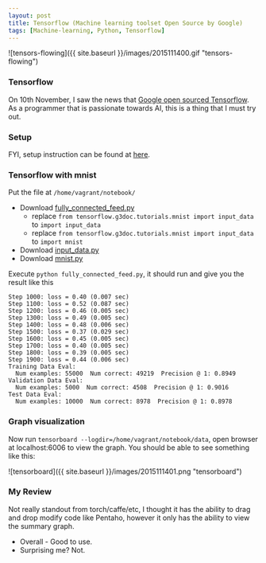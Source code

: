 ```yaml
---
layout: post
title: Tensorflow (Machine learning toolset Open Source by Google)
tags: [Machine-learning, Python, Tensorflow]
---
```


![tensors-flowing]({{ site.baseurl }}/images/2015111400.gif "tensors-flowing")

### Tensorflow

On 10th November, I saw the news that [Google open sourced Tensorflow](http://www.wired.com/2015/11/google-open-sources-its-artificial-intelligence-engine/?mbid=social_fb). As a programmer that is passionate towards AI, this is a thing that I must try out.

### Setup
FYI, setup instruction can be found at [here](www.tensorflow.org/get_started/os_setup.md).

### Tensorflow with mnist

Put the file at `/home/vagrant/notebook/`

- Download [fully_connected_feed.py](https://github.com/tensorflow/tensorflow/blob/master/tensorflow/g3doc/tutorials/mnist/fully_connected_feed.py)
  - replace `from tensorflow.g3doc.tutorials.mnist import input_data` to `import input_data`
  - replace `from tensorflow.g3doc.tutorials.mnist import input_data` to `import mnist`
- Download [input_data.py](https://github.com/tensorflow/tensorflow/tree/master/tensorflow/g3doc/tutorials/mnist/input_data.py)
- Download [mnist.py](https://github.com/tensorflow/tensorflow/tree/master/tensorflow/g3doc/tutorials/mnist/mnist.py)

Execute `python fully_connected_feed.py`, it should run and give you the result like this

```
Step 1000: loss = 0.40 (0.007 sec)
Step 1100: loss = 0.52 (0.087 sec)
Step 1200: loss = 0.46 (0.005 sec)
Step 1300: loss = 0.49 (0.005 sec)
Step 1400: loss = 0.48 (0.006 sec)
Step 1500: loss = 0.37 (0.029 sec)
Step 1600: loss = 0.45 (0.005 sec)
Step 1700: loss = 0.40 (0.005 sec)
Step 1800: loss = 0.39 (0.005 sec)
Step 1900: loss = 0.44 (0.006 sec)
Training Data Eval:
  Num examples: 55000  Num correct: 49219  Precision @ 1: 0.8949
Validation Data Eval:
  Num examples: 5000  Num correct: 4508  Precision @ 1: 0.9016
Test Data Eval:
  Num examples: 10000  Num correct: 8978  Precision @ 1: 0.8978
```

### Graph visualization

Now run `tensorboard --logdir=/home/vagrant/notebook/data`, open browser at localhost:6006 to view the graph. You should be able to see something like this:

![tensorboard]({{ site.baseurl }}/images/2015111401.png "tensorboard")

### My Review

Not really standout from torch/caffe/etc, I thought it has the ability to drag and drop modify code like Pentaho, however it only has the ability to view the summary graph.

- Overall - Good to use.
- Surprising me? Not.
